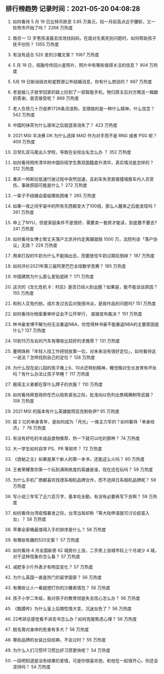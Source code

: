 
## 排行榜趋势 记录时间：2021-05-20 04:08:28
  
  1. 如何看待 5 月 19 日比特币跌至 3.85 万美元，较一月前高点近乎腰斩，又一轮熊市开始了吗？ 2268 万热度
    
  2. 南京一 12 岁男孩凌晨去坟场找妈妈，在面对生离死别问题时，如何帮助孩子抚平创伤？ 1355 万热度
    
  3. 有没有适合 520 发的沙雕文案？ 1067 万热度
    
  4. 5 月 19 日，祝融号传回火星照片，照片中有哪些值得关注的信息？ 904 万热度
    
  5. 5月 19 日新垣结衣和星野源公布结婚消息，你有什么想说的？ 887 万热度
    
  6. 老爸接儿子放学回家的路上捡到了一部智能手机，物归原主后对方赠送一箱酸奶答谢，是否接受呢？ 869 万热度
    
  7. 老人负债几十万收养1726条流浪狗，支撑她的是一种什么精神，什么信念？ 542 万热度
    
  8. 中国的抹茶为什么唐宋之后就逐渐消失了？ 423 万热度
    
  9. 2021 MSI 半决赛 DK 为什么选择 MAD 作为对手而不是 RNG 或者 PSG 呢？ 409 万热度
    
  10. 日常扎双马尾出入学校，导致在全校出名怎么办 ？ 352 万热度
    
  11. 如何看待网传清华附中国际班学生靠双国籍直升清华，真实情况是怎样的？ 312 万热度
    
  12. 重庆一特斯拉低速行驶过程中突然加速，且刹车失灵直接撞墙致车内人员受伤，事故原因可能是什么？ 272 万热度
    
  13. 一辈子不结婚会面临哪些困难？ 265 万热度
    
  14. 如果一夜之间宇宙中的所有东西都变大了100倍，那么人醒来之后能发现吗？ 261 万热度
    
  15. 申上了NYU，但是家庭条件不是很好，需要卖一套房才能读，到底要不要去? 241 万热度
    
  16. 如何看待女博士帮丈夫落户北京并约定离婚就赔 1000 万，法院判该「落户协议」无效？ 229 万热度
    
  17. 用来打投的牛奶为什么不能捐出去，而要放任牛奶过期后倒掉？ 187 万热度
    
  18. 如何评价2021年第三届阿里巴巴全球数学竞赛？ 185 万热度
    
  19. 中国建筑为什么那么爱贴瓷砖？ 171 万热度
    
  20. 这次的《生化危机 8：村庄》是否已经火到出圈？如果是，能不能谈谈原因？ 155 万热度
    
  21. 和别人互免约拍，成片发过去后对我很冷淡，是我作品的问题吗? 151 万热度
    
  22. 如何看待孙杨案重审听证会不公开举行， 直接宣布裁决？ 151 万热度
    
  23. 林书豪发博不解为何无法重返NBA，你觉得林书豪不能重返NBA的主要原因是什么? 137 万热度
    
  24. 10到15万左右的汽车有哪些比较好的求推荐？ 131 万热度
    
  25. 董明珠称「年轻人找工作把钱放第一位，对未来没有很好定位」，如何看待这一说法？怎样找到自己的定位？ 128 万热度
    
  26. 为什么现在幼儿园的孩子晚上9、10点还特别精神，睡觉晚对生长发育有坏处吗？有什么办法让孩子早睡？ 117 万热度
    
  27. 极简主义者都在穿什么牌子的衣服？ 110 万热度
    
  28. 如何看待拜登政府在巴以局势紧张之际，批准向以色列出售精确制导武器？ 108 万热度
    
  29. 2021 MSI 的版本有什么英雄能明显克制佐伊? 95 万热度
    
  30. 超 2 亿的单身青年，是如何成为「月光」一族主力军的？如何看待「单身经济」？ 76 万热度
    
  31. 有没有好吃的半成品食物推荐，热一下就可以吃的那种？ 74 万热度
    
  32. 大一学生如何自学 PS、PR 等软件？ 72 万热度
    
  33. 《诡秘之主》如果是某个新人的第一本书，还能这么火吗？ 60 万热度
    
  34. 王者荣耀里你第一个玩到满熟练度的英雄是谁，现在还在玩吗？ 59 万热度
    
  35. 为什么手机厂商都喜欢找德系相机品牌合作，而不选择日系相机品牌呢？ 59 万热度
    
  36. 写小说三年写了近六百万字，基本吃全勤，有没有必要再写下去啊？ 59 万热度
    
  37. 如何看待台湾疫情暴发之际，台湾当局却称「等大陆申请就可讨论疫苗入台」？ 58 万热度
    
  38. 苹果全家桶最值得入手的排序是什么？ 58 万热度
    
  39. 有哪些有趣的520文案？ 57 万热度
    
  40. 如何看待 4 月全国新房 62 城房价上涨，二手房上涨城市较上个月减少 4 城，对于这种现象你怎么看？ 57 万热度
    
  41. 减肥多少斤外表才有明显变化？ 57 万热度
    
  42. 为什么英国一直是热门的留学国家？ 56 万热度
    
  43. 有哪些让人一看就想打你的沙雕表情包？ 56 万热度
    
  44. 孩子小学二年级，我对孩子的教育彻底失去信心怎么办？ 56 万热度
    
  45. 《甄嬛传》为什么皇上后期性情大变，沉迷女色了？ 56 万热度
    
  46. 22考研总感觉看不进去书怎么办？如何克服焦虑心理？ 56 万热度
    
  47. 脱毛膏对身体的危害有多大？ 56 万热度
    
  48. 哪些品牌的女装比较经典，不会过时？ 55 万热度
    
  49. 为什么人们习惯坏习惯比好习惯更快呢？ 54 万热度
    
  50. 一段明知道是没有结果的爱情，可是你很喜欢他，和他在一起很开心，你还会坚持吗？ 54 万热度
    